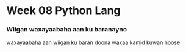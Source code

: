 # Week 08 Python Lang

### Wiigan waxayaabaha aan ku baranayno

waxayaabaha aan wiigan ku baran doona waxaa kamid kuwan hoose
